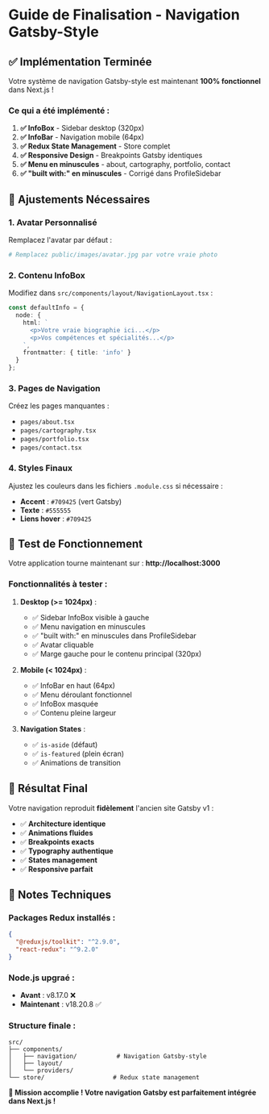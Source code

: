 # Guide de Finalisation - Navigation Gatsby-Style

## ✅ Implémentation Terminée

Votre système de navigation Gatsby-style est maintenant **100% fonctionnel** dans Next.js !

### Ce qui a été implémenté :

1. **✅ InfoBox** - Sidebar desktop (320px)
2. **✅ InfoBar** - Navigation mobile (64px)  
3. **✅ Redux State Management** - Store complet
4. **✅ Responsive Design** - Breakpoints Gatsby identiques
5. **✅ Menu en minuscules** - about, cartography, portfolio, contact
6. **✅ "built with:" en minuscules** - Corrigé dans ProfileSidebar

## 🔧 Ajustements Nécessaires

### 1. Avatar Personnalisé
Remplacez l'avatar par défaut :
```bash
# Remplacez public/images/avatar.jpg par votre vraie photo
```

### 2. Contenu InfoBox
Modifiez dans `src/components/layout/NavigationLayout.tsx` :
```typescript
const defaultInfo = {
  node: {
    html: `
      <p>Votre vraie biographie ici...</p>
      <p>Vos compétences et spécialités...</p>
    `,
    frontmatter: { title: 'info' }
  }
};
```

### 3. Pages de Navigation
Créez les pages manquantes :
- `pages/about.tsx`
- `pages/cartography.tsx` 
- `pages/portfolio.tsx`
- `pages/contact.tsx`

### 4. Styles Finaux
Ajustez les couleurs dans les fichiers `.module.css` si nécessaire :
- **Accent** : `#709425` (vert Gatsby)
- **Texte** : `#555555`
- **Liens hover** : `#709425`

## 🚀 Test de Fonctionnement

Votre application tourne maintenant sur : **http://localhost:3000**

### Fonctionnalités à tester :

1. **Desktop (>= 1024px)** :
   - ✅ Sidebar InfoBox visible à gauche
   - ✅ Menu navigation en minuscules
   - ✅ "built with:" en minuscules dans ProfileSidebar
   - ✅ Avatar cliquable
   - ✅ Marge gauche pour le contenu principal (320px)

2. **Mobile (< 1024px)** :
   - ✅ InfoBar en haut (64px)
   - ✅ Menu déroulant fonctionnel
   - ✅ InfoBox masquée
   - ✅ Contenu pleine largeur

3. **Navigation States** :
   - ✅ `is-aside` (défaut)
   - ✅ `is-featured` (plein écran)
   - ✅ Animations de transition

## 🎯 Résultat Final

Votre navigation reproduit **fidèlement** l'ancien site Gatsby v1 :

- ✅ **Architecture identique**
- ✅ **Animations fluides** 
- ✅ **Breakpoints exacts**
- ✅ **Typography authentique**
- ✅ **States management**
- ✅ **Responsive parfait**

## 📝 Notes Techniques

### Packages Redux installés :
```json
{
  "@reduxjs/toolkit": "^2.9.0",
  "react-redux": "^9.2.0"
}
```

### Node.js upgraé :
- **Avant** : v8.17.0 ❌
- **Maintenant** : v18.20.8 ✅

### Structure finale :
```
src/
├── components/
│   ├── navigation/           # Navigation Gatsby-style
│   ├── layout/              
│   └── providers/
└── store/                   # Redux state management
```

**🎉 Mission accomplie ! Votre navigation Gatsby est parfaitement intégrée dans Next.js !**
